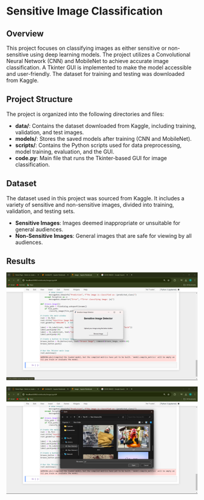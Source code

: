 # Sensitive Image Classification

## Overview
This project focuses on classifying images as either sensitive or non-sensitive using deep learning models. The project utilizes a Convolutional Neural Network (CNN) and MobileNet to achieve accurate image classification. A Tkinter GUI is implemented to make the model accessible and user-friendly. The dataset for training and testing was downloaded from Kaggle.

## Project Structure
The project is organized into the following directories and files:

- **data/**: Contains the dataset downloaded from Kaggle, including training, validation, and test images.
- **models/**: Stores the saved models after training (CNN and MobileNet).
- **scripts/**: Contains the Python scripts used for data preprocessing, model training, evaluation, and the GUI.
- **code.py**: Main file that runs the Tkinter-based GUI for image classification.

## Dataset
The dataset used in this project was sourced from Kaggle. It includes a variety of sensitive and non-sensitive images, divided into training, validation, and testing sets.

- **Sensitive Images**: Images deemed inappropriate or unsuitable for general audiences.
- **Non-Sensitive Images**: General images that are safe for viewing by all audiences.

## Results
<p align="center"> <img src="Results/1.png" alt="Results Chart" width="600"> </p>
<p align="center"> <img src="Results/2.png" alt="Results Chart" width="600"> </p>
